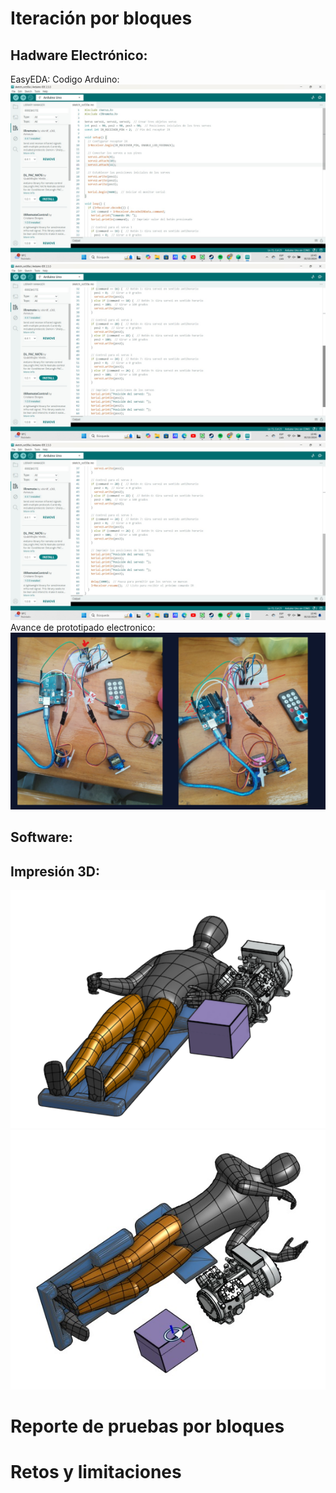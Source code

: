 # Iteración por bloques
## Hadware Electrónico:
EasyEDA:
Codigo Arduino:
![](https://github.com/AngelaNaveros/Grupo_3_FUNBIO/blob/main/WhatsApp%20Image%202024-10-30%20at%2010.45.41.jpeg)
![](https://github.com/AngelaNaveros/Grupo_3_FUNBIO/blob/main/WhatsApp%20Image%202024-10-30%20at%2010.46.15.jpeg)
![](https://github.com/AngelaNaveros/Grupo_3_FUNBIO/blob/main/WhatsApp%20Image%202024-10-30%20at%2010.46.23.jpeg)
Avance de prototipado electronico:
![](https://github.com/AngelaNaveros/Grupo_3_FUNBIO/blob/main/WhatsApp%20Image%202024-10-23%20at%2017.27.17.jpeg)
## Software:
## Impresión 3D:
![](https://github.com/AngelaNaveros/Grupo_3_FUNBIO/blob/main/Posici%C3%B3n%20frontal.png) 
![](https://github.com/AngelaNaveros/Grupo_3_FUNBIO/blob/main/Costado.jpeg)
# Reporte de pruebas por bloques
# Retos y limitaciones


